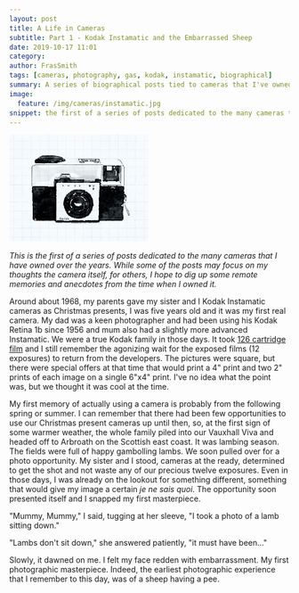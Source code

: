 ```yaml
---
layout: post
title: A Life in Cameras
subtitle: Part 1 - Kodak Instamatic and the Embarrassed Sheep
date: 2019-10-17 11:01
category:
author: FrasSmith
tags: [cameras, photography, gas, kodak, instamatic, biographical]
summary: A series of biographical posts tied to cameras that I've owned
image:
  feature: /img/cameras/instamatic.jpg
snippet: the first of a series of posts dedicated to the many cameras that I have owned over the years.
---
```

<img src="/img/cameras/instamatic.jpg" alt="Kodak Instamatic" style="width: 250px;" />

_This is the first of a series of posts dedicated to the many cameras that I have owned over the years. While some of the posts may focus on my thoughts the camera itself, for others, I hope to dig up some remote memories and anecdotes from the time when I owned it._
<!--more-->

Around about 1968, my parents gave my sister and I Kodak Instamatic cameras as Christmas presents, I was five years old and it was my first real camera. My dad was a keen photographer and had been using his Kodak Retina 1b since 1956 and mum also had a slightly more advanced Instamatic. We were a true Kodak family in those days. It took [126 cartridge film](https://en.wikipedia.org/wiki/126_film) and I still remember the agonizing wait for the exposed films (12 exposures) to return from the developers. The pictures were square, but there were special offers at that time that would print a 4" print and two 2" prints of each image on a single 6"x4" print. I've no idea what the point was, but we thought it was cool at the time.

My first memory of actually using a camera is probably from the following spring or summer. I can remember that there had been few opportunities to use our Christmas present cameras up until then, so, at the first sign of some warmer weather, the whole family piled into our Vauxhall Viva and headed off to Arbroath on the Scottish east coast. It was lambing season. The fields were full of happy gambolling lambs. We soon pulled over for a photo opportunity. My sister and I stood, cameras at the ready, determined to get the shot and not waste any of our precious twelve exposures. Even in those days, I was already on the lookout for something different, something that would give my image a certain _je ne sais quoi_. The opportunity soon presented itself and I snapped my first masterpiece.

"Mummy, Mummy," I said, tugging at her sleeve, "I took a photo of a lamb sitting down."

"Lambs don't sit down," she answered patiently, "it must have been..."

Slowly, it dawned on me. I felt my face redden with embarrassment. My first photographic masterpiece. Indeed, the earliest photographic experience that I remember to this day, was of a sheep having a pee.



